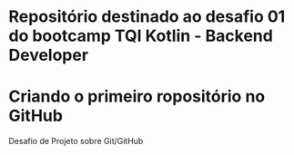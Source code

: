 # Repositório destinado ao desafio 01 do bootcamp TQI Kotlin - Backend Developer
# Criando o primeiro ropositório no GitHub

Desafio de Projeto sobre Git/GitHub

